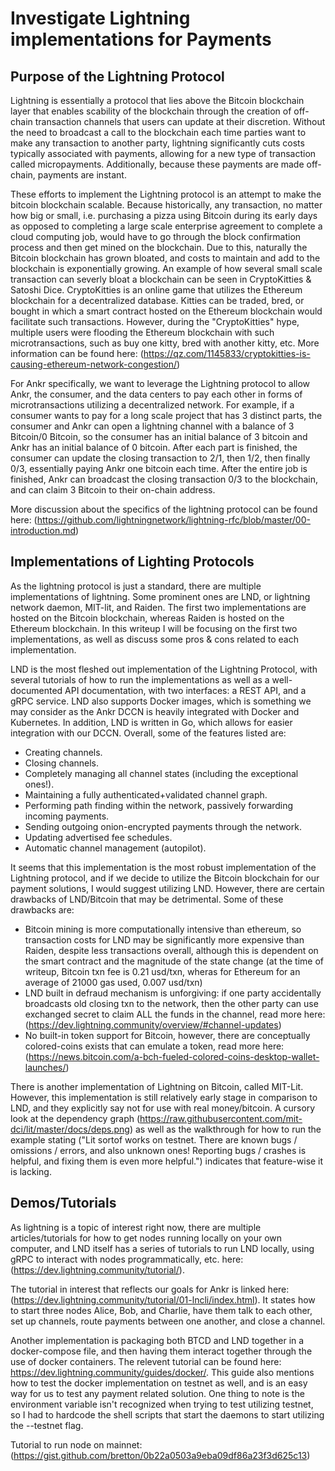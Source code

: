 # Investigate Lightning implementations for Payments

## Purpose of the Lightning Protocol

Lightning is essentially a protocol that lies above the Bitcoin blockchain layer that enables scability of the blockchain through the creation of off-chain transaction channels that users can update at their discretion. Without the need to broadcast a call to the blockchain each time parties want to make any transaction to another party, lightning significantly cuts costs typically associated with payments, allowing for a new type of transaction called micropayments. Additionally, because these payments are made off-chain, payments are instant. 

These efforts to implement the Lightning protocol is an attempt to make the bitcoin blockchain scalable. Because historically, any transaction, no matter how big or small, i.e. purchasing a pizza using Bitcoin during its early days as opposed to completing a large scale enterprise agreement to complete a cloud computing job, would have to go through the block confirmation process and then get mined on the blockchain. Due to this, naturally the Bitcoin blockchain has grown bloated, and costs to maintain and add to the blockchain is exponentially growing. An example of how several small scale transaction can severly bloat a blockchain can be seen in CryptoKitties & Satoshi Dice. CryptoKitties is an online game that utilizes the Ethereum blockchain for a decentralized database. Kitties can be traded, bred, or bought in which a smart contract hosted on the Ethereum blockchain would facilitate such transactions. However, during the "CryptoKitties" hype, multiple users were flooding the Ethereum blockchain with such microtransactions, such as buy one kitty, bred with another kitty, etc. More information can be found here: (https://qz.com/1145833/cryptokitties-is-causing-ethereum-network-congestion/)

For Ankr specifically, we want to leverage the Lightning protocol to allow Ankr, the consumer, and the data centers to pay each other in forms of microtransactions utilizing a decentralized network. For example, if a consumer wants to pay for a long scale project that has 3 distinct parts, the consumer and Ankr can open a lightning channel with a balance of 3 Bitcoin/0 Bitcoin, so the consumer has an initial balance of 3 bitcoin and Ankr has an initial balance of 0 bitcoin. After each part is finished, the consumer can update the closing transaction to 2/1, then 1/2, then finally 0/3, essentially paying Ankr one bitcoin each time. After the entire job is finished, Ankr can broadcast the closing transaction 0/3 to the blockchain, and can claim 3 Bitcoin to their on-chain address.

More discussion about the specifics of the lightning protocol can be found here: (https://github.com/lightningnetwork/lightning-rfc/blob/master/00-introduction.md)

## Implementations of Lighting Protocols

As the lightning protocol is just a standard, there are multiple implementations of lightning. Some prominent ones are LND, or lightning network daemon, MIT-lit, and Raiden. The first two implementations are hosted on the Bitcoin blockchain, whereas Raiden is hosted on the Ethereum blockchain. In this writeup I will be focusing on the first two implementations, as well as discuss some pros & cons related to each implementation. 

LND is the most fleshed out implementation of the Lightning Protocol, with several tutorials of how to run the implementations as well as a well-documented API documentation, with two interfaces: a REST API, and a gRPC service. LND also supports Docker images, which is something we may consider as the Ankr DCCN is heavily integrated with Docker and Kubernetes. In addition, LND is written in Go, which allows for easier integration with our DCCN. Overall, some of the features listed are:

* Creating channels. 
* Closing channels. 
* Completely managing all channel states (including the exceptional ones!).
* Maintaining a fully authenticated+validated channel graph.
* Performing path finding within the network, passively forwarding incoming payments.
* Sending outgoing onion-encrypted payments through the network.
* Updating advertised fee schedules.
* Automatic channel management (autopilot).

It seems that this implementation is the most robust implementation of the Lightning protocol, and if we decide to utilize the Bitcoin blockchain for our payment solutions, I would suggest utilizing LND. However, there are certain drawbacks of LND/Bitcoin that may be detrimental. Some of these drawbacks are:

* Bitcoin mining is more computationally intensive than ethereum, so transaction costs for LND may be significantly more expensive than Raiden, despite less transactions overall, although this is dependent on the smart contract and the magnitude of the state change (at the time of writeup, Bitcoin txn fee is 0.21 usd/txn, wheras for Ethereum for an average of 21000 gas used, 0.007 usd/txn) 
* LND built in defraud mechanism is unforgiving: if one party accidentally broadcasts old closing txn to the network, then the other party can use exchanged secret to claim ALL the funds in the channel, read more here: (https://dev.lightning.community/overview/#channel-updates)
* No built-in token support for Bitcoin, however, there are conceptually colored-coins exists that can emulate a token, read more here: (https://news.bitcoin.com/a-bch-fueled-colored-coins-desktop-wallet-launches/)

There is another implementation of Lightning on Bitcoin, called MIT-Lit. However, this implementation is still relatively early stage in comparison to LND, and they explicitly say not for use with real money/bitcoin. A cursory look at the dependency graph (https://raw.githubusercontent.com/mit-dci/lit/master/docs/deps.png) as well as the walkthrough for how to run the example stating ("Lit sortof works on testnet. There are known bugs / omissions / errors, and also unknown ones! Reporting bugs / crashes is helpful, and fixing them is even more helpful.") indicates that feature-wise it is lacking.

## Demos/Tutorials

As lightning is a topic of interest right now, there are multiple articles/tutorials for how to get nodes running locally on your own computer, and LND itself has a series of tutorials to run LND locally, using gRPC to interact with nodes programmatically, etc. here: (https://dev.lightning.community/tutorial/).

The tutorial in interest that reflects our goals for Ankr is linked here: (https://dev.lightning.community/tutorial/01-lncli/index.html). It states how to start three nodes Alice, Bob, and Charlie, have them talk to each other, set up channels, route payments between one another, and close a channel.

Another implementation is packaging both BTCD and LND together in a docker-compose file, and then having them interact together through the use of docker containers. The relevent tutorial can be found here: https://dev.lightning.community/guides/docker/. This guide also mentions how to test the docker implementation on testnet as well, and is an easy way for us to test any payment related solution. One thing to note is the environment variable isn't recognized when trying to test utilizing testnet, so I had to hardcode the shell scripts that start the daemons to start utilizing the --testnet flag.

Tutorial to run node on mainnet: (https://gist.github.com/bretton/0b22a0503a9eba09df86a23f3d625c13)


